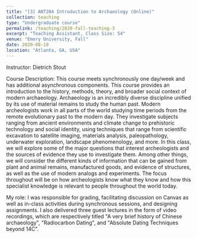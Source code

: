 ```yaml
---
title: "[3] ANT204 Introduction to Archaeology (Online)"
collection: teaching
type: "Undergraduate course"
permalink: /teaching/2020-fall-teaching-3
excerpt: "Teaching Assistant, Class Size: 54"
venue: "Emory University, Fall"
date: 2020-08-19
location: "Atlanta, GA, USA"
---
```

Instructor: Dietrich Stout

Course Description: This course meets synchronously one day/week and has additional asynchronous components. This course provides an introduction to the history, methods, theory, and broader social context of modern archaeology. Archaeology is an incredibly diverse discipline unified by its use of material remains to study the human past. Modern archeologists work in all parts of the world studying time periods from the remote evolutionary past to the modern day. They investigate subjects ranging from ancient environments and climate change to prehistoric technology and social identity, using techniques that range from scientific excavation to satellite imaging, materials analysis, paleopathology, underwater exploration, landscape phenomenology, and more. In this class, we will explore some of the major questions that interest archeologists and the sources of evidence they use to investigate them. Among other things, we will consider the different kinds of information that can be gained from plant and animal remains, manufactured goods, and evidence of structures, as well as the use of modern analogs and experiments. The focus throughout will be on how archeologists know what they know and how this specialist knowledge is relevant to people throughout the world today.

My role: I was responsible for grading, facilitating discussion on Canvas as well as in-class activities during synchronous sessions, and designing assignments. I also delivered three guest lectures in the form of video recordings, which are respectively titled "A very brief history of Chinese archaeology", "Radiocarbon Dating", and "Absolute Dating Techniques beyond 14C".
